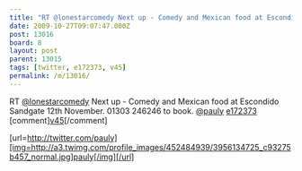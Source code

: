 ```yaml
---
title: "RT @lonestarcomedy Next up - Comedy and Mexican food at Escondido Sandgate 12th November. 01303 246246 to book. @pauly #e172373 #v45"
date: 2009-10-27T09:07:47.000Z
post: 13016
board: 8
layout: post
parent: 13015
tags: [twitter, e172373, v45]
permalink: /m/13016/
---
```

RT <a href="http://twitter.com/lonestarcomedy">@lonestarcomedy</a> Next up - Comedy and Mexican food at Escondido Sandgate 12th November. 01303 246246 to book. <a href="http://twitter.com/pauly">@pauly</a> <a href="/wiki/e172373">e172373</a> [comment]<a href="/wiki/v45">v45</a>[/comment]

[url=http://twitter.com/pauly][img=http://a3.twimg.com/profile_images/452484939/3956134725_c93275b457_normal.jpg]pauly[/img][/url]
